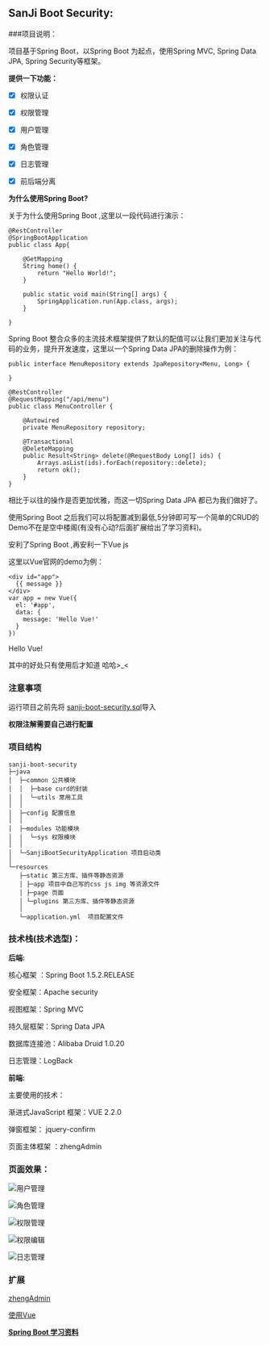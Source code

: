 ## SanJi Boot Security:

###项目说明：

项目基于Spring Boot，以Spring Boot 为起点，使用Spring MVC, Spring Data JPA,  Spring Security等框架。

**提供一下功能：**

* [x] 权限认证 
 
* [x] 权限管理
 
* [x] 用户管理 

* [x] 角色管理 

* [x] 日志管理

* [x] 前后端分离

**为什么使用Spring Boot?**

关于为什么使用Spring Boot ,这里以一段代码进行演示：
```
@RestController
@SpringBootApplication
public class App{

    @GetMapping
    String home() {
        return "Hello World!";
    }

    public static void main(String[] args) {
        SpringApplication.run(App.class, args);
    }

}
```
Spring Boot 整合众多的主流技术框架提供了默认的配值可以让我们更加关注与代码的业务，提升开发速度，这里以一个Spring Data JPA的删除操作为例：
```
public interface MenuRepository extends JpaRepository<Menu, Long> {

}
```

```
@RestController
@RequestMapping("/api/menu")
public class MenuController {

    @Autowired
    private MenuRepository repository;

    @Transactional
    @DeleteMapping
    public Result<String> delete(@RequestBody Long[] ids) {
        Arrays.asList(ids).forEach(repository::delete);
        return ok();
    }
}
```
相比于以往的操作是否更加优雅，而这一切Spring Data JPA 都已为我们做好了。

使用Spring Boot 之后我们可以将配置减到最低,5分钟即可写一个简单的CRUD的Demo不在是空中楼阁(有没有心动?后面扩展给出了学习资料)。

安利了Spring Boot ,再安利一下Vue js

这里以Vue官网的demo为例：

```
<div id="app">
  {{ message }}
</div>
var app = new Vue({
  el: '#app',
  data: {
    message: 'Hello Vue!'
  }
})

```
Hello Vue!

其中的好处只有使用后才知道 哈哈>_< 


### 注意事项

运行项目之前先将 [sanji-boot-security.sql](sanji-boot-security.sql)导入

 **权限注解需要自己进行配置** 

### 项目结构
```
sanji-boot-security
├─java
│  ├─common 公共模块
│  │  ├─base curd的封装
│  │  └─utils 常用工具
│  │ 
│  ├─config 配置信息
│  │ 
│  ├─modules 功能模块
│  │  └─sys 权限模块
│  │ 
│  └─SanjiBootSecurityApplication 项目启动类
│  
└─resources 
   ├─static 第三方库、插件等静态资源
   │ ├─app 项目中自己写的css js img 等资源文件
   │ ├─page 页面
   │ └─plugins 第三方库、插件等静态资源
   │ 
   └─application.yml  项目配置文件
```

### 技术栈(技术选型)：

**后端:**

核心框架 ：Spring Boot 1.5.2.RELEASE

安全框架：Apache security

视图框架：Spring MVC

持久层框架：Spring Data JPA

数据库连接池：Alibaba Druid 1.0.20

日志管理：LogBack

**前端:**

主要使用的技术：

渐进式JavaScript 框架：VUE 2.2.0

弹窗框架： jquery-confirm

页面主体框架 ：zhengAdmin


### 页面效果：

![用户管理](../resources/sanji-boot-security-user.png)

![角色管理](../resources/sanji-boot-security-role.png)

![权限管理](../resources/sanji-boot-security-sec.png)

![权限编辑](../resources/sanji-boot-security-sec-add.png)

![日志管理](../resources/sanji-boot-security-log.png)

### 扩展

[zhengAdmin](https://github.com/shuzheng/zhengAdmin/blob/master/README.md)

[使用Vue](https://cn.vuejs.org/v2/guide/)

**[Spring Boot 学习资料](https://segmentfault.com/a/1190000008539153)**
